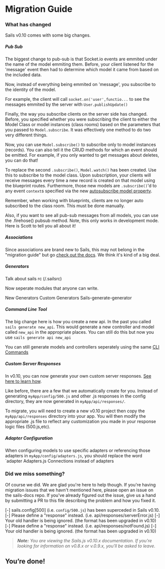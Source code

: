# Migration Guide
### What has changed

Sails v0.10 comes with some big changes.

##### Pub Sub

The biggest change to pub-sub is that Socket.io events are emmited under the name of the model emmiting them.  Before, your client listened for the 'message' event then had to determine which model it came from based on the included data.

Now, instead of everything being emmited on 'message', you subscribe to the identity of the model. 

For example, the client will call `socket.on('user',functio...` to see the messages emmited by the server with `User.publishUpdate()`

Finally, the way you subscribe clients on the server side has changed.  Before, you specified whether you were subscribing the client to either the Model Class or model instances (class rooms) based on the parameters that you passed to `Model.subscribe`.  It was effectively one method to do two very different things.

Now, you can use `Model.subscribe()` to subscribe only to model instances (records).  You can also tell it the CRUD methods for which an event should be emitted.  For example, if you only wanted to get messages about deletes, you can do that!

To replace the second `.subscribe()`, `Model.watch()` has been created.  Use this to subscribe to the model class.  Upon subscription, your clients will receive messages every time a new record is created on that model using the blueprint routes.  Furthermore, those new models are `.subscribe()`'d to any event `context`s specified via the new [autosubscribe model property](./#!documentation/reference/ModelProperties).

Remember, when working with blueprints, clients are no longer auto subscribed to the class room.  This must be done manually.

Also, if you want to see all pub-sub messages from all models, you can use the .firehose() pubsub method.  Note, this only works in development mode. Here is Scott to tell you all about it!

##### Associations

Since associations are brand new to Sails, this may not belong in the "migration guide" but go [check out the docs](./#!documentation/reference/ModelAssociations).  We think it's kind of a big deal.

##### Generators

Talk about sails rc (/.sailsrc)

Now seperate modules that anyone can write.  

New Generators
Custom Generators
Sails-generate-generator

##### Command Line Tool

The big change here is how you create a new api.  In the past you called `sails generate new_api`.  This would generate a new controller and model called `new_api` in the appropriate places.  You can still do this but now you use `sails generate api new_api`

You can still generate models and controllers seperately using the same [CLI Commands](./#!documentation/reference/CommandLine/)

##### Custom Server Responses

In v0.10, you can now generate your own custom server responses.  [See here to learn how](https://github.com/uncletammy/sails-generate-serverResponse).

Like before, there are a few that we automatically create for you.  Instead of generating `myApp/config/500.js` and other .js responses in the config directory, they are now generated in `myApp/api/responses/`.

To migrate, you will need to create a new v0.10 project then copy the `myApp/api/responses` directory into your app.  You will then modify the appropriate .js file to reflect any customization you made in your response logic files (500.js,etc).


##### Adapter Configuration

When configuring models to use specific adapters or referencing those adapters in `myApp/config/adapters.js`, you should replace the word `adapter
Adapters.js
Connections instead of adapters




### Did we miss something?

Of course we did.  We are glad you're here to help though.  If you're having migration issues that we havn't mentioned here, please open an issue on the sails-docs repo.  If you've already figured out the issue, give us a hand by submitting a PR to this file describing the problem and how you fixed it.



[-] sails.config[500] (i.e. `config/500.js`) has been superceded in Sails v0.10.
[-] Please define a "response" instead. (i.e. api/responses/serverError.js)
[-] Your old handler is being ignored. (the format has been upgraded in v0.10)
[-] Please define a "response" instead. (i.e. api/responses/notFound.js)
[-] Your old handler is being ignored. (the format has been upgraded in v0.10)




> _**Note:** You are viewing the Sails.js v0.10.x documentation.  If you're looking for information on v0.8.x or v.0.9.x, you'll be asked to leave._




## You&rsquo;re done!
